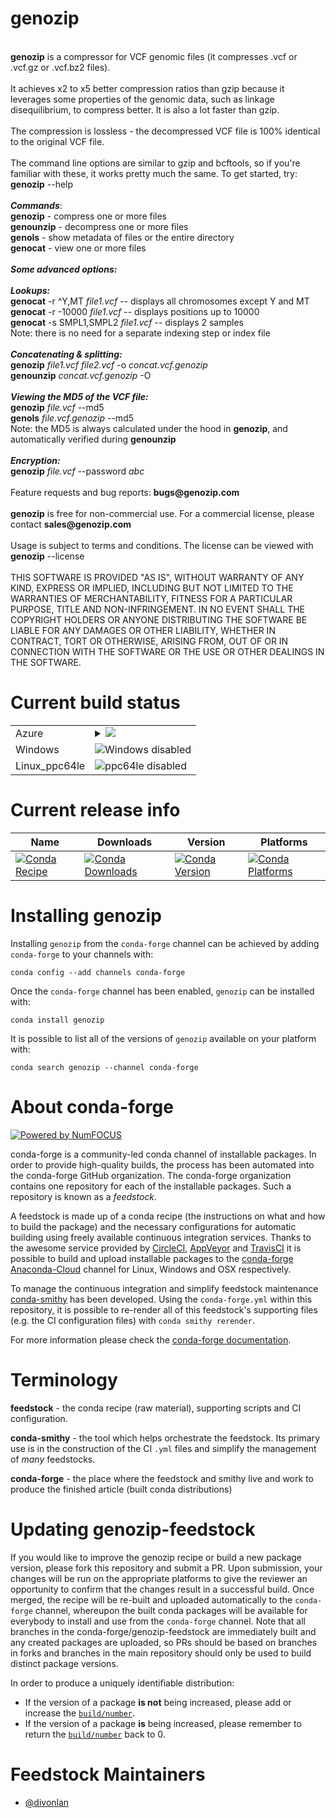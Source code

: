 <!DOCTYPE html>
<!--                                                                                                    -->
<!-- README.md                                                                                          -->
<!-- Copyright (C) 2019-2020 Divon Lan <divon@genozip.com>                                              -->
<!-- Please see terms and conditions in the files LICENSE.non-commercial.txt and LICENSE.commercial.txt -->
<!--                                                                                                    -->
<!-- This file needs to be compliant to both Markdown and HTML. It is:                                  -->
<!-- 1. rendered as README.md by github                                                                 -->
<!-- 2. copied as HTML to the Mac installer                                                             -->
<!-- 3. copied into meta.yaml, after removing all the HTML stuff                                        -->
<!--                                                                                                    -->
<h1>genozip</h1><br>
<b>genozip</b> is a compressor for VCF genomic files (it compresses .vcf or .vcf.gz or .vcf.bz2 files).<br>
<br>
It achieves x2 to x5 better compression ratios than gzip because it leverages some properties of the genomic data, such as linkage disequilibrium, to compress better. It is also a lot faster than gzip.<br>
<br>
The compression is lossless - the decompressed VCF file is 100% identical to the original VCF file.<br>
<br>
The command line options are similar to gzip and bcftools, so if you're familiar with these, it works pretty much the same. To get started, try: <b>genozip</b> --help<br>
<br>
<b><i>Commands</i></b>: <br>
<b>genozip</b>   - compress one or more files <br>
<b>genounzip</b> - decompress one or more files <br>
<b>genols</b>    - show metadata of files or the entire directory <br>
<b>genocat</b>   - view one or more files <br>
<br>
<b><i>Some advanced options:</i></b><br>
<br>
<b><i>Lookups:</i></b><br>
<b>genocat</b> -r ^Y,MT <i>file1.vcf</i>       -- displays all chromosomes except Y and MT<br>
<b>genocat</b> -r -10000 <i>file1.vcf</i>      -- displays positions up to 10000<br>
<b>genocat</b> -s SMPL1,SMPL2 <i>file1.vcf</i> -- displays 2 samples<br>
Note: there is no need for a separate indexing step or index file<br>
<br>
<b><i>Concatenating & splitting:</i></b><br>
<b>genozip</b> <i>file1.vcf file2.vcf</i> -o <i>concat.vcf.genozip</i> <br>
<b>genounzip</b> <i>concat.vcf.genozip</i> -O <br>
<br>
<b><i>Viewing the MD5 of the VCF file:</i></b><br>
<b>genozip</b> <i>file.vcf</i> --md5 <br>
<b>genols</b> <i>file.vcf.genozip</i> --md5 <br>
Note: the MD5 is always calculated under the hood in <b>genozip</b>, and automatically verified during <b>genounzip</b> <br>
<br>
<b><i>Encryption:</i></b><br>
<b>genozip</b> <i>file.vcf</i> --password <i>abc</i> <br>
<br>
Feature requests and bug reports: <b>bugs@genozip.com</b> <br>
<br>
<b>genozip</b> is free for non-commercial use. For a commercial license, please contact <b>sales@genozip.com</b> <br>
<br>
Usage is subject to terms and conditions. The license can be viewed with <b>genozip</b> --license<br>
<br>
THIS SOFTWARE IS PROVIDED "AS IS", WITHOUT WARRANTY OF ANY KIND, EXPRESS OR IMPLIED, INCLUDING BUT NOT LIMITED TO THE WARRANTIES OF MERCHANTABILITY, FITNESS FOR A PARTICULAR PURPOSE, TITLE AND NON-INFRINGEMENT. IN NO EVENT SHALL THE COPYRIGHT HOLDERS OR ANYONE DISTRIBUTING THE SOFTWARE BE LIABLE FOR ANY DAMAGES OR OTHER LIABILITY, WHETHER IN CONTRACT, TORT OR OTHERWISE, ARISING FROM, OUT OF OR IN CONNECTION WITH THE SOFTWARE OR THE USE OR OTHER DEALINGS IN THE SOFTWARE.<br>

Current build status
====================


<table>
    
  <tr>
    <td>Azure</td>
    <td>
      <details>
        <summary>
          <a href="https://dev.azure.com/conda-forge/feedstock-builds/_build/latest?definitionId=8867&branchName=master">
            <img src="https://dev.azure.com/conda-forge/feedstock-builds/_apis/build/status/genozip-feedstock?branchName=master">
          </a>
        </summary>
        <table>
          <thead><tr><th>Variant</th><th>Status</th></tr></thead>
          <tbody><tr>
              <td>linux</td>
              <td>
                <a href="https://dev.azure.com/conda-forge/feedstock-builds/_build/latest?definitionId=8867&branchName=master">
                  <img src="https://dev.azure.com/conda-forge/feedstock-builds/_apis/build/status/genozip-feedstock?branchName=master&jobName=linux&configuration=linux_" alt="variant">
                </a>
              </td>
            </tr><tr>
              <td>osx</td>
              <td>
                <a href="https://dev.azure.com/conda-forge/feedstock-builds/_build/latest?definitionId=8867&branchName=master">
                  <img src="https://dev.azure.com/conda-forge/feedstock-builds/_apis/build/status/genozip-feedstock?branchName=master&jobName=osx&configuration=osx_" alt="variant">
                </a>
              </td>
            </tr>
          </tbody>
        </table>
      </details>
    </td>
  </tr>
  <tr>
    <td>Windows</td>
    <td>
      <img src="https://img.shields.io/badge/Windows-disabled-lightgrey.svg" alt="Windows disabled">
    </td>
  </tr>
  <tr>
    <td>Linux_ppc64le</td>
    <td>
      <img src="https://img.shields.io/badge/ppc64le-disabled-lightgrey.svg" alt="ppc64le disabled">
    </td>
  </tr>
</table>

Current release info
====================

| Name | Downloads | Version | Platforms |
| --- | --- | --- | --- |
| [![Conda Recipe](https://img.shields.io/badge/recipe-genozip-green.svg)](https://anaconda.org/conda-forge/genozip) | [![Conda Downloads](https://img.shields.io/conda/dn/conda-forge/genozip.svg)](https://anaconda.org/conda-forge/genozip) | [![Conda Version](https://img.shields.io/conda/vn/conda-forge/genozip.svg)](https://anaconda.org/conda-forge/genozip) | [![Conda Platforms](https://img.shields.io/conda/pn/conda-forge/genozip.svg)](https://anaconda.org/conda-forge/genozip) |

Installing genozip
==================

Installing `genozip` from the `conda-forge` channel can be achieved by adding `conda-forge` to your channels with:

```
conda config --add channels conda-forge
```

Once the `conda-forge` channel has been enabled, `genozip` can be installed with:

```
conda install genozip
```

It is possible to list all of the versions of `genozip` available on your platform with:

```
conda search genozip --channel conda-forge
```


About conda-forge
=================

[![Powered by NumFOCUS](https://img.shields.io/badge/powered%20by-NumFOCUS-orange.svg?style=flat&colorA=E1523D&colorB=007D8A)](http://numfocus.org)

conda-forge is a community-led conda channel of installable packages.
In order to provide high-quality builds, the process has been automated into the
conda-forge GitHub organization. The conda-forge organization contains one repository
for each of the installable packages. Such a repository is known as a *feedstock*.

A feedstock is made up of a conda recipe (the instructions on what and how to build
the package) and the necessary configurations for automatic building using freely
available continuous integration services. Thanks to the awesome service provided by
[CircleCI](https://circleci.com/), [AppVeyor](https://www.appveyor.com/)
and [TravisCI](https://travis-ci.com/) it is possible to build and upload installable
packages to the [conda-forge](https://anaconda.org/conda-forge)
[Anaconda-Cloud](https://anaconda.org/) channel for Linux, Windows and OSX respectively.

To manage the continuous integration and simplify feedstock maintenance
[conda-smithy](https://github.com/conda-forge/conda-smithy) has been developed.
Using the ``conda-forge.yml`` within this repository, it is possible to re-render all of
this feedstock's supporting files (e.g. the CI configuration files) with ``conda smithy rerender``.

For more information please check the [conda-forge documentation](https://conda-forge.org/docs/).

Terminology
===========

**feedstock** - the conda recipe (raw material), supporting scripts and CI configuration.

**conda-smithy** - the tool which helps orchestrate the feedstock.
                   Its primary use is in the construction of the CI ``.yml`` files
                   and simplify the management of *many* feedstocks.

**conda-forge** - the place where the feedstock and smithy live and work to
                  produce the finished article (built conda distributions)


Updating genozip-feedstock
==========================

If you would like to improve the genozip recipe or build a new
package version, please fork this repository and submit a PR. Upon submission,
your changes will be run on the appropriate platforms to give the reviewer an
opportunity to confirm that the changes result in a successful build. Once
merged, the recipe will be re-built and uploaded automatically to the
`conda-forge` channel, whereupon the built conda packages will be available for
everybody to install and use from the `conda-forge` channel.
Note that all branches in the conda-forge/genozip-feedstock are
immediately built and any created packages are uploaded, so PRs should be based
on branches in forks and branches in the main repository should only be used to
build distinct package versions.

In order to produce a uniquely identifiable distribution:
 * If the version of a package **is not** being increased, please add or increase
   the [``build/number``](https://conda.io/docs/user-guide/tasks/build-packages/define-metadata.html#build-number-and-string).
 * If the version of a package **is** being increased, please remember to return
   the [``build/number``](https://conda.io/docs/user-guide/tasks/build-packages/define-metadata.html#build-number-and-string)
   back to 0.

Feedstock Maintainers
=====================

* [@divonlan](https://github.com/divonlan/)
